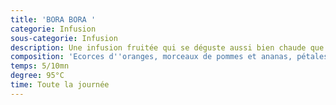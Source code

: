 ```yaml
---
title: 'BORA BORA '
categorie: Infusion
sous-categorie: Infusion
description: Une infusion fruitée qui se déguste aussi bien chaude que glacée!
composition: 'Ecorces d''oranges, morceaux de pommes et ananas, pétales de soucis.'
temps: 5/10mn
degree: 95°C
time: Toute la journée
---
```


